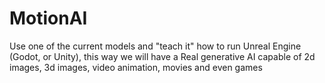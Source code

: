 # MotionAI
Use one of the current models and "teach it" how to run Unreal Engine (Godot, or Unity), this way we will have a Real generative AI capable of 2d images, 3d images, video animation, movies and even games
